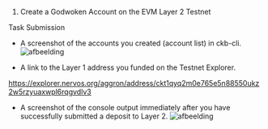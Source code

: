 1. Create a Godwoken Account on the EVM Layer 2 Testnet

Task Submission

- A screenshot of the accounts you created (account list) in ckb-cli.
![afbeelding](https://user-images.githubusercontent.com/5003779/128634663-127b632d-ce03-4576-b0cf-a6ca805a80f7.png)

- A link to the Layer 1 address you funded on the Testnet Explorer.

https://explorer.nervos.org/aggron/address/ckt1qyq2m0e765e5n88550ukz2w5rzyuaxwpl6rqgvdlv3

- A screenshot of the console output immediately after you have successfully submitted a deposit to Layer 2.
![afbeelding](https://user-images.githubusercontent.com/5003779/128634725-747cf8c9-3b7c-466a-b95a-bb7d06585b93.png)
